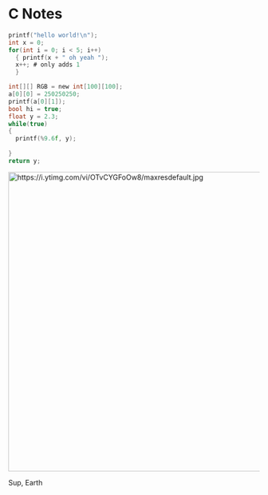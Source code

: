 # C Notes

```C
printf("hello world!\n");
int x = 0;
for(int i = 0; i < 5; i++) 
  { printf(x + " oh yeah ");
  x++; # only adds 1
  }

int[][] RGB = new int[100][100];
a[0][0] = 250250250;
printf(a[0][1]);
bool hi = true;
float y = 2.3;
while(true) 
{
  printf(%9.6f, y);
  
}
return y;
```
<img alt = "https://i.ytimg.com/vi/OTvCYGFoOw8/maxresdefault.jpg" width = "600" height = "600">

Sup, Earth
